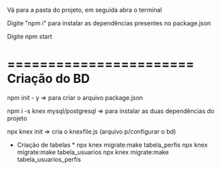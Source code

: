 Vá para a pasta do projeto, em seguida abra o terminal

Digite "npm i" para instalar as dependências presentes no package.json

Digite npm start 


=======================
Criação do BD
=======================

npm init - y => para criar o arquivo package.json

npm i -s knex mysql/postgresql => para instalar as duas dependências do projeto

npx knex init => cria o knexfile.js (arquivo p/configurar o bd)

* Criação de tabelas *
npx knex migrate:make tabela_perfis 
npx knex migrate:make tabela_usuarios
npx knex migrate:make tabela_usuarios_perfis



